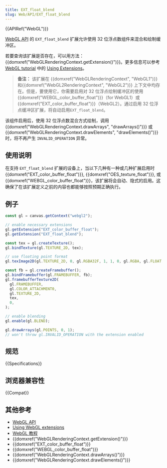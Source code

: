 ```yaml
---
title: EXT_float_blend
slug: Web/API/EXT_float_blend
---
```


{{APIRef("WebGL")}}

[WebGL API](/zh-CN/docs/Web/API/WebGL_API) 的 `EXT_float_blend` 扩展允许使用 32 位浮点数组件来混合和绘制缓冲区。

若要查询该扩展是否存在，可以用方法：{{domxref("WebGLRenderingContext.getExtension()")}}。更多信息可以参考 [WebGL tutorial](/zh-CN/docs/Web/API/WebGL_API/Tutorial) 中的 [Using Extensions](/zh-CN/docs/Web/API/WebGL_API/Using_Extensions)。

> **备注：** 该扩展在 {{domxref("WebGLRenderingContext", "WebGL1")}} 和{{domxref("WebGL2RenderingContext", "WebGL2")}} 上下文中均存在。但是，要使用它，你需要启用对 32 位浮点绘制缓冲区的使用{{domxref("WEBGL_color_buffer_float")}}（for WebGL1）或 {{domxref("EXT_color_buffer_float")}}（WebGL2）。通过启用 32 位浮点缓冲区扩展，将自动启用`EXT_float_blend`。

该组件启用后，使用 32 位浮点数混合方式绘制，调用 {{domxref("WebGLRenderingContext.drawArrays", "drawArrays()")}} 或 {{domxref("WebGLRenderingContext.drawElements", "drawElements()")}} 时，将不再产生 `INVALID_OPERATION` 异常。

## 使用说明

在支持 `EXT_float_blend` 扩展的设备上，当以下几种有一种或几种扩展启用时{{domxref("EXT_color_buffer_float")}}, {{domxref("OES_texture_float")}}, 或 {{domxref("WEBGL_color_buffer_float")}}，该扩展将会自动、隐式的启用。这确保了在该扩展定义之前的内容也都能够按照预期正确执行。

## 例子

```js
const gl = canvas.getContext("webgl2");

// enable necessary extensions
gl.getExtension("EXT_color_buffer_float");
gl.getExtension("EXT_float_blend");

const tex = gl.createTexture();
gl.bindTexture(gl.TEXTURE_2D, tex);

// use floating point format
gl.texImage2D(gl.TEXTURE_2D, 0, gl.RGBA32F, 1, 1, 0, gl.RGBA, gl.FLOAT, null);

const fb = gl.createFramebuffer();
gl.bindFramebuffer(gl.FRAMEBUFFER, fb);
gl.framebufferTexture2D(
  gl.FRAMEBUFFER,
  gl.COLOR_ATTACHMENT0,
  gl.TEXTURE_2D,
  tex,
  0,
);

// enable blending
gl.enable(gl.BLEND);

gl.drawArrays(gl.POINTS, 0, 1);
// won't throw gl.INVALID_OPERATION with the extension enabled
```

## 规范

{{Specifications}}

## 浏览器兼容性

{{Compat}}

## 其他参考

- [WebGL API](/zh-CN/docs/Web/API/WebGL_API)
- [Using WebGL extensions](/zh-CN/docs/Web/API/WebGL_API/Using_Extensions)
- [WebGL 教程](/zh-CN/docs/Web/API/WebGL_API/Tutorial)
- {{domxref("WebGLRenderingContext.getExtension()")}}
- {{domxref("EXT_color_buffer_float")}}
- {{domxref("WEBGL_color_buffer_float")}}
- {{domxref("WebGLRenderingContext.drawArrays()")}}
- {{domxref("WebGLRenderingContext.drawElements()")}}
